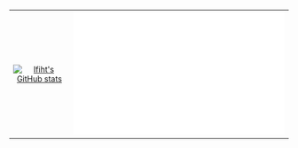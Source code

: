 
|         |     |
| :-----: | :-: |
| [![Ifiht's GitHub stats](https://github-readme-stats.vercel.app/api?username=ifiht&show_icons=true&theme=apprentice)](https://github.com/anuraghazra/github-readme-stats) | ![](https://github.com/ifiht/github-stats/blob/master/generated/languages.svg) |

<!--
**Ifiht/ifiht** is a ✨ _special_ ✨ repository because its `README.md` (this file) appears on your GitHub profile.

Here are some ideas to get you started:

- 🔭 I’m currently working on ...
- 📚 I’m currently learning ...
- 👯 I’m looking to collaborate on ...
- 🤔 I’m looking for help with ...
- 💬 Ask me about ...
- 📫 How to reach me: ...
- 😄 Pronouns: ...
- ⚡ Fun fact: ...
-->
